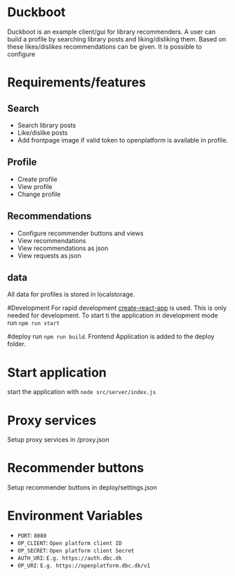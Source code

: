 # Duckboot
Duckboot is an example client/gui for library recommenders. 
A user can build a profile by searching library posts and liking/disliking them. Based on these likes/dislikes recommendations can be given. 
It is possible to configure 


# Requirements/features

## Search
* Search library posts
* Like/dislike posts
* Add frontpage image if valid token to openplatform is available in profile.

## Profile
* Create profile
* View profile
* Change profile

## Recommendations
* Configure recommender buttons and views
* View recommendations
* View recommendations as json
* View requests as json

## data
All data for profiles is stored in localstorage.

#Development
For rapid development [create-react-app](https://github.com/facebookincubator/create-react-app) is used.
This is only needed for development.
To start ti the application in development mode run `npm run start`

#deploy
run `npm run build`. Frontend Application is added to the deploy folder. 
 
# Start application
start the application with `node src/server/index.js`

# Proxy services
Setup proxy services in /proxy.json

# Recommender buttons
Setup recommender buttons in deploy/settings.json

# Environment Variables
- `PORT`: `8080`
- `OP_CLIENT`: `Open platform client ID`
- `OP_SECRET`: `Open platform client Secret`
- `AUTH_URI`: `E.g. https://auth.dbc.dk`
- `OP_URI`: `E.g. https://openplatform.dbc.dk/v1`